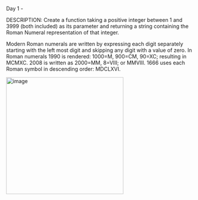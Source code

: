 Day 1 - 

DESCRIPTION:
Create a function taking a positive integer between 1 and 3999 (both included) as its parameter and returning a string containing the Roman Numeral representation of that integer.

Modern Roman numerals are written by expressing each digit separately starting with the left most digit and skipping any digit with a value of zero. 
In Roman numerals 1990 is rendered: 1000=M, 900=CM, 90=XC; resulting in MCMXC.
2008 is written as 2000=MM, 8=VIII; or MMVIII. 1666 uses each Roman symbol in descending order: MDCLXVI.

<img width="317" alt="image" src="https://github.com/trofimovby/Roman-Numerals-Encoder/assets/68925693/5d9bea90-72b7-42dc-8b0d-52a39b570c25">
